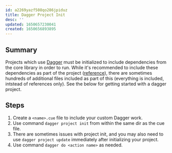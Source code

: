 ```yaml
---
id: a2269yazf508qo286jpiduz
title: Dagger Project Init
desc: ''
updated: 1650657230041
created: 1650656893895
---
```


## Summary

Projects which use [Dagger](https://docs.dagger.io/) must be initialized to include dependencies from the core library in order to run. While it's recommended to include these dependencies as part of the project ([reference](https://docs.dagger.io/1225/pushing-plan-dependencies/)), there are sometimes hundreds of additional files included as part of this (everything is included, intstead of references only). See the below for getting started with a dagger project.

## Steps

1. Create a `<name>.cue` file to include your custom Dagger work.
1. Use command `dagger project init` from within the same dir as the cue file.
1. There are sometimes issues with project init, and you may also need to use `dagger project update` immediately after initializing your project.
1. Use command `dagger do <action name>` as needed.
